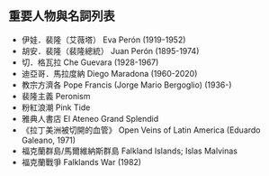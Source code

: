 ---
---
## 重要人物與名詞列表

* 伊娃．裴隆（艾薇塔） Eva Perón (1919-1952)
* 胡安．裴隆（裴隆總統） Juan Perón (1895-1974)
* 切．格瓦拉 Che Guevara (1928-1967)
* 迪亞哥．馬拉度納 Diego Maradona (1960-2020)
* 教宗方濟各 Pope Francis (Jorge Mario Bergoglio) (1936-)
* 裴隆主義 Peronism
* 粉紅浪潮 Pink Tide
* 雅典人書店 El Ateneo Grand Splendid
* 《拉丁美洲被切開的血管》 Open Veins of Latin America (Eduardo Galeano, 1971)
* 福克蘭群島/馬爾維納斯群島 Falkland Islands; Islas Malvinas
* 福克蘭戰爭 Falklands War (1982)